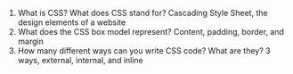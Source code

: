 1. What is CSS? What does CSS stand for?
Cascading Style Sheet, the design elements of a website
2. What does the CSS box model represent?
Content, padding, border, and margin
3. How many different ways can you write CSS code? What are they?
3 ways, external, internal, and inline
